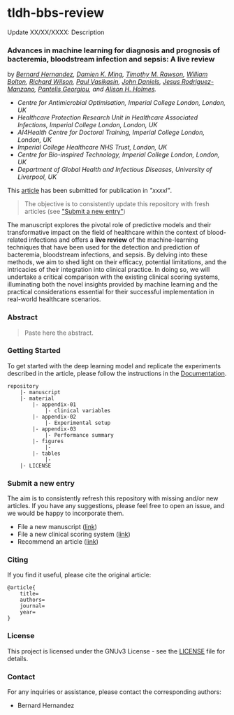 # tldh-bbs-review

Update XX/XX/XXXX: Description <br>

### Advances in machine learning for diagnosis and prognosis of bacteremia, bloodstream infection and sepsis: A live review

by *[Bernard Hernandez](https://bahp.github.io/portfolio-academic/),
    [Damien K. Ming](https://www.imperial.ac.uk/people/d.ming), 
    [Timothy M. Rawson](https://www.imperial.ac.uk/people/timothy.rawson07), 
    [William Bolton](https://www.imperial.ac.uk/people/william.bolton), 
    [Richard Wilson](https://www.imperial.ac.uk/people/richard.wilson),
    [Paul Vasikasin](https://www.imperial.ac.uk/people/p.vasikasin20), 
    [John Daniels](https://scholar.google.com/citations?user=TGzM-T8AAAAJ),
    [Jesus Rodriguez-Manzano](https://www.imperial.ac.uk/people/j.rodriguez-manzano),
    [Pantelis Georgiou](https://www.imperial.ac.uk/people/pantelis), and 
    [Alison H. Holmes](https://www.liverpool.ac.uk/systems-molecular-and-integrative-biology/staff/alison-holmes/).*

- *Centre for Antimicrobial Optimisation, Imperial College London, London, UK*
- *Healthcare Protection Research Unit in Healthcare Associated Infections, Imperial College London, London, UK*
- *AI4Health Centre for Doctoral Training, Imperial College London, London, UK*
- *Imperial College Healthcare NHS Trust, London, UK*
- *Centre for Bio-inspired Technology, Imperial College London, London, UK*
- *Department of Global Health and Infectious Diseases, University of Liverpool, UK*

This [article]() has been submitted for publication in *"xxxxl"*.

>The objective is to consistently update this repository with fresh articles (see ["Submit a new entry"](#Submit-a-new-entry))

The manuscript explores the pivotal role of predictive models and their transformative impact on the field of 
healthcare within the context of blood-related infections and offers a **live review** of the machine-learning 
techniques that have been used for the detection and prediction of bacteremia, bloodstream infections, and sepsis. 
By delving into these methods, we aim to shed light on their efficacy, potential limitations, and the intricacies 
of their integration into clinical practice. In doing so, we will undertake a critical comparison with the existing 
clinical scoring systems, illuminating both the novel insights provided by machine learning and the practical 
considerations essential for their successful implementation in real-world healthcare scenarios.

<!-- ![](manuscript/figures/hawaii-trend.png) -->
<!-- *Caption for the example figure with the main results.* -->

### Abstract

> Paste here the abstract.


### Getting Started

To get started with the deep learning model and replicate the experiments described in the article, please 
follow the instructions in the [Documentation](docs/README.md).

```
repository
    |- manuscript
    |- material
        |- appendix-01
            |- clinical variables
        |- appendix-02
            |- Experimental setup
        |- appendix-03
            |- Performance summary
        |- figures
            |-
        |- tables
            |-
    |- LICENSE
```

### Submit a new entry

The aim is to consistently refresh this repository with missing and/or new articles. If you have 
any suggestions, please feel free to open an issue, and we would be happy to incorporate them. 
 
   - File a new manuscript ([link](https://github.com/bahp/tldh-bbs-review/issues/new?assignees=&labels=Bug%2CNeeds+Triage&projects=&template=issue02.yaml&title=%5BManuscript%5D+%3Ctitle%3E))
   - File a new clinical scoring system ([link](https://github.com/bahp/tldh-bbs-review/issues/new?assignees=&labels=Bug%2CNeeds+Triage&projects=&template=issue03.yaml&title=%5BManuscript%5D+%3Ctitle%3E))
   - Recommend an article ([link](https://github.com/bahp/tldh-bbs-review/issues/new?assignees=&labels=recommendation&projects=&template=issue04.yaml&title=%5BManuscript%5D+%3Ctitle%3E))

### Citing

If you find it useful, please cite the original article:

```
@article{
    title=
    authors=
    journal=
    year=
}    
```

<!-- [Link to the Article](https://example.com/article) -->

### License

This project is licensed under the GNUv3 License - see the [LICENSE](LICENSE) file for details.

### Contact

For any inquiries or assistance, please contact the corresponding authors:

- Bernard Hernandez
